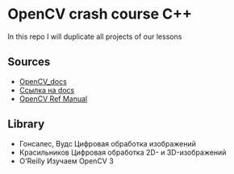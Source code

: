 # OpenCV crash course C++
In this repo I will duplicate all projects of our lessons

## Sources
* [OpenCV_docs](https://docs.opencv.org/4.0.1/)
* [Ссылка на docs](https://drive.google.com/drive/folders/1IuhbJHmWqBpuOtWVYSp44rBE3ZwYyfpY?usp=sharing)
* [OpenCV Ref Manual](https://docs.opencv.org/3.0-beta/opencv2refman.pdf)

## Library
* Гонсалес, Вудс Цифровая обработка изображений
* Красильников Цифровая обработка 2D- и 3D-изображений
* O'Reilly Изучаем OpenCV 3
